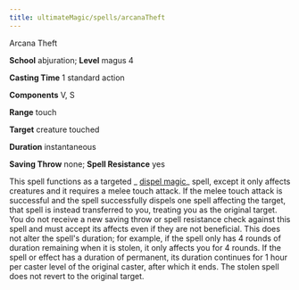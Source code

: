 ```yaml
---
title: ultimateMagic/spells/arcanaTheft
---
```

Arcana Theft

**School** abjuration; **Level** magus 4

**Casting Time** 1 standard action

**Components** V, S

**Range** touch

**Target** creature touched

**Duration** instantaneous

**Saving Throw** none; **Spell Resistance** yes

This spell functions as a targeted _ [dispel magic](spells/dispelMagic.md#_dispel-magic)_ spell, except it only affects creatures and it requires a melee touch attack. If the melee touch attack is successful and the spell successfully dispels one spell affecting the target, that spell is instead transferred to you, treating you as the original target. You do not receive a new saving throw or spell resistance check against this spell and must accept its affects even if they are not beneficial. This does not alter the spell's duration; for example, if the spell only has 4 rounds of duration remaining when it is stolen, it only affects you for 4 rounds. If the spell or effect has a duration of permanent, its duration continues for 1 hour per caster level of the original caster, after which it ends. The stolen spell does not revert to the original target.

